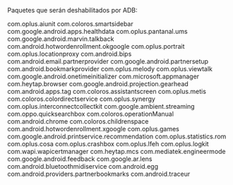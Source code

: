 Paquetes que serán deshabilitados por ADB:

com.oplus.aiunit
com.coloros.smartsidebar
com.google.android.apps.healthdata
com.oplus.pantanal.ums
com.google.android.marvin.talkback
com.android.hotwordenrollment.okgoogle
com.oplus.portrait
com.oplus.locationproxy
com.android.bips
com.android.email.partnerprovider
com.google.android.partnersetup
com.android.bookmarkprovider
com.oplus.melody
com.oplus.viewtalk
com.google.android.onetimeinitializer
com.microsoft.appmanager
com.heytap.browser
com.google.android.projection.gearhead
com.android.apps.tag
com.coloros.assistantscreen
com.oplus.metis
com.coloros.colordirectservice
com.oplus.synergy
com.oplus.interconnectcollectkit
com.google.ambient.streaming
com.oppo.quicksearchbox
com.coloros.operationManual
com.android.chrome
com.coloros.childrenspace
com.android.hotwordenrollment.xgoogle
com.oplus.games
com.google.android.printservice.recommendation
com.oplus.statistics.rom
com.oplus.cosa
com.oplus.crashbox
com.oplus.lfeh
com.oplus.logkit
com.wapi.wapicertmanager
com.heytap.mcs
com.mediatek.engineermode
com.google.android.feedback
com.google.ar.lens
com.android.bluetoothmidiservice
com.android.egg
com.android.providers.partnerbookmarks
com.android.traceur
